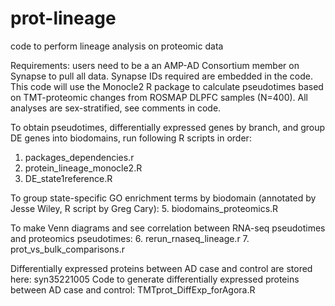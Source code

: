 # prot-lineage
code to perform lineage analysis on proteomic data

Requirements: users need to be a an AMP-AD Consortium member on Synapse to pull all data. Synapse IDs required are embedded in the code.
This code will use the Monocle2 R package to calculate pseudotimes based on TMT-proteomic changes from ROSMAP DLPFC samples (N=400).
All analyses are sex-stratified, see comments in code.

To obtain pseudotimes, differentially expressed genes by branch, and group DE genes into biodomains, run following R scripts in order:
1. packages_dependencies.r
2. protein_lineage_monocle2.R
3. DE_state1reference.R

To group state-specific GO enrichment terms by biodomain (annotated by Jesse Wiley, R script by Greg Cary):
5. biodomains_proteomics.R

To make Venn diagrams and see correlation between RNA-seq pseudotimes and proteomics pseudotimes:
 6. rerun_rnaseq_lineage.r
 7. prot_vs_bulk_comparisons.r
 
 Differentially expressed proteins between AD case and control are stored here: syn35221005
 Code to generate differentially expressed proteins between AD case and control: TMTprot_DiffExp_forAgora.R


 
